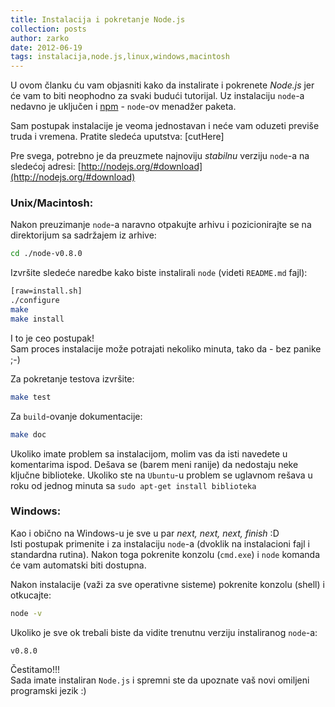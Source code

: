 ```yaml
---
title: Instalacija i pokretanje Node.js
collection: posts
author: zarko
date: 2012-06-19
tags: instalacija,node.js,linux,windows,macintosh
---
```


U ovom članku ću vam objasniti kako da instalirate i pokrenete _Node.js_ jer će vam to biti neophodno za svaki budući tutorijal. Uz instalaciju `node`-a nedavno je uključen i [npm](http://npmjs.org/) - `node`-ov menadžer paketa.

Sam postupak instalacije je veoma jednostavan i neće vam oduzeti previše truda i vremena. Pratite sledeća uputstva:
[cutHere]

Pre svega, potrebno je da preuzmete najnoviju _stabilnu_ verziju `node`-a na sledećoj adresi: [http://nodejs.org/#download](http://nodejs.org/#download)

### Unix/Macintosh:

Nakon preuzimanje `node`-a naravno otpakujte arhivu i pozicionirajte se na direktorijum sa sadržajem iz arhive:

```bash
cd ./node-v0.8.0
```
Izvršite sledeće naredbe kako biste instalirali `node` (videti `README.md` fajl):

```bash
[raw=install.sh]
./configure
make
make install
```
I to je ceo postupak!  
Sam proces instalacije može potrajati nekoliko minuta, tako da - bez panike ;-)

Za pokretanje testova izvršite:

```bash
make test
```

Za `build`-ovanje dokumentacije:

```bash
make doc
```

Ukoliko imate problem sa instalacijom, molim vas da isti navedete u komentarima ispod. Dešava se (barem meni ranije) da nedostaju neke ključne biblioteke. Ukoliko ste na `Ubuntu`-u problem se uglavnom rešava u roku od jednog minuta sa `sudo apt-get install biblioteka`


### Windows:

Kao i obično na Windows-u je sve u par _next, next, next, finish_ :D  
Isti postupak primenite i za instalaciju `node`-a (dvoklik na instalacioni fajl i standardna rutina). Nakon toga pokrenite konzolu (`cmd.exe`) i `node` komanda će vam automatski biti dostupna.

Nakon instalacije (važi za sve operativne sisteme) pokrenite konzolu (shell) i otkucajte:

```bash
node -v
```

Ukoliko je sve ok trebali biste da vidite trenutnu verziju instaliranog `node`-a:

```
v0.8.0
```

Čestitamo!!!  
Sada imate instaliran `Node.js` i spremni ste da upoznate vaš novi omiljeni programski jezik :)